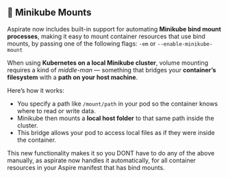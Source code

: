 ## 🚀 Minikube Mounts

Aspirate now includes built-in support for automating **Minikube bind mount processes**, making it easy to mount container resources that use bind mounts, by passing one of the following flags:
`-em` or `--enable-minikube-mount`

When using **Kubernetes on a local Minikube cluster**, volume mounting requires a kind of _middle-man_ — something that bridges your **container’s filesystem** with a **path on your host machine**.

Here’s how it works:

- You specify a path like `/mount/path` in your pod so the container knows where to read or write data.
- Minikube then mounts a **local host folder** to that same path inside the cluster.
- This bridge allows your pod to access local files as if they were inside the container.

This new functionality makes it so you DONT have to do any of the above manually, as aspirate now handles it automatically, for all container resources in your Aspire manifest that has bind mounts.